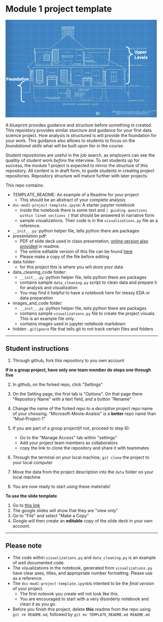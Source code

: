 # Module 1 project template

![bluebrint2](images_and_code/blueprint.png)

A blueprint provides guidance and structure before something in created. This repoistory provides similar sturcture and guidance for your first data science project. How analysis is structured is will provide the foundation for your work. This guidance also alllows to students to focus on the _foundational skills_ what will be built upon lter in the course.

Student repositories are  useful in the job search, as employers can see the qualitiy of student work _before_ the interview. To set students up for success, the module 1 project is expected to mirror the structure of this repository. All content is in draft form, to guide students in creating project repositories. Repository structure will mature further with later projects.

This repo contains:
- TEMPLATE_README: An example of a Readme for your project 
  - This should be an abstract of your complete analysis
- `dsc-mod1-project-template.ipynb`: A starter jupyter notebook
  - inside the notebook there is some text and `| guiding questions within lined sections |` that should be answered in narrative form
  - sample visualizations. Their code is in the `visualizations.py` file as a reference. 
- `__init__.py` :python helper file, tells python there are packages 
- presentation pdf:
  - PDF of slide deck used in class presentation, [online version also provided](https://docs.google.com/presentation/d/1PnqhxdN1P1tY3MKCXKmShO0sYLRQF2DSMzMN_tnk5xo/edit?usp=sharing) in readme.
  - The online editable version of this file can be found [here](https://docs.google.com/presentation/d/1iS5kCJVBiieuUEokWLOSjuAxlz9oX-tPV2xr0i9RYdA/edit?usp=sharing)
  - Please make a copy of the file before editing
- data folder:
  - for this project this is where you will store your data
- data_cleaning_code folder:
  - `__init__.py` :python helper file, tells python there are packages 
  - contains sample `data_cleaning.py` script to clean data and prepare it for analysis and visualization
  - You may find it helpful to have a notebook here for messy EDA or data preparation
- images_and_code folder:
  - `__init__.py` :python helper file, tells python there are packages 
  - contains sample `visualizations.py` file to create the project visuals. This is an example file only. 
  - contains images used in jupyter notebook markdown
- hidden `.gitignore` file that tells git to not track certain files and folders

***
## Student instructions

1. Through github, fork this repository to you own account 

**If in a group project, have only one team member do steps one through five**

2. In github, on the forked repo, click "Settings"
3. On the Setting page, the first tab is "Options". On that page there  "Repository Name" with a text field, and a button "Rename"
4. Change the name of the forked repo to a _decriptive_ project repo name of your choosing. "Microsoft-Movie-Analsis" is a **better** repo name than "Mod-Project-1"
5. If you are part of a group project(if not, proceed to step 6):
   - Go to the "Manage Access" tab within "settings"
   - Add your project team members as collaborators
   - copy the link to clone the repository and share it with teammates 


6. Through the terminal on your local machine, `git clone` the project to your local computer
7. Move the data from the project description into the `data` folder on your local machine
8. You are now ready to start using these materials!

**To use the slide template**
1. Go to [this link](https://docs.google.com/presentation/d/1eYnFN5ojOD7RNXDv9dj-ZBwrASru0pnlnwTg3NVXdoU/edit?usp=sharing)
2. The google slides will show that they are "view only"
3. Go to "File" and select "Make a Copy"
4. Google will then create an **editable** copy of the slide deck in your own account.

***
## Please note
- The code within `visualizations.py` and `data_cleaning.py` is an example of well documented code.
- The visualizations in the notebook, generated from `visualizations.py` have clear axes, titles, and appropriate number formatting. Please use as a reference.
- The `dsc-mod1-project-template.ipynb`is intented to be the _final version_ of your project. 
     - The first noteook you create will not look like this. 
     - You are encouraged to start with a very disorderly notebook and clean it as you go.
- Before you finish this project, delete **this** readme from the repo using `git rm README.md`, followed by `git mv TEMPLATE_README.md README.md`
